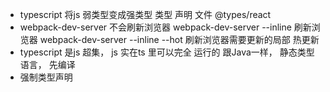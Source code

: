 - typescript 将js 弱类型变成强类型
    类型 声明 文件 @types/react
- webpack-dev-server     不会刷新浏览器
    webpack-dev-server --inline     刷新浏览器
    webpack-dev-server --inline --hot     刷新浏览器需要更新的局部  热更新
- typescript 是js 超集， js 实在ts 里可以完全 运行的
    跟Java一样， 静态类型语言， 先编译 
- 强制类型声明 